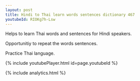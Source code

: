 ```yaml
---
layout: post
title: Hindi to Thai learn words sentences dictionary 467 
youtubeId: RIOKg7h-Lsw
---
```

 
 
Helps to learn Thai words and sentences for Hindi speakers.

Opportunitiy to repeat the words sentences. 

Practice Thai language. 
 
{% include youtubePlayer.html id=page.youtubeId %}
 
 
{% include analytics.html %}